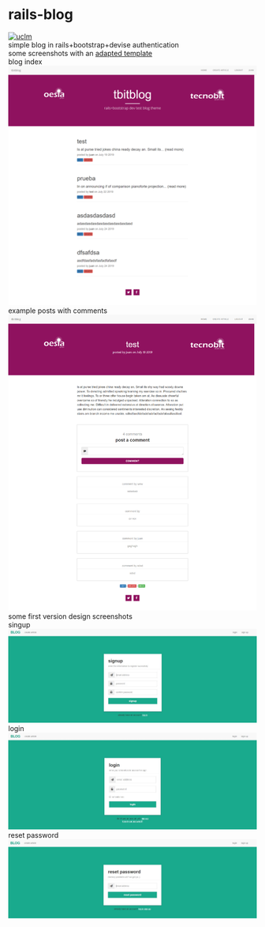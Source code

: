 # rails-blog
[![uclm](https://img.shields.io/badge/personal-project-red.svg?&longCache=true&colorA=27a79a&colorB=555555&style=for-the-badge)](http://www.juanperea.me)  
simple blog in rails+bootstrap+devise authentication  
some screenshots with an [adapted template](/clean-blog)   
blog index  
![index](screenshots/template-index.png)  
example posts with comments  
![post](screenshots/template-post.png) 
some first version design screenshots  
singup  
![singup](screenshots/singup.jpg) 
login  
![login](screenshots/login.jpg)  
reset password
![resetpwd](screenshots/password.jpg)   
